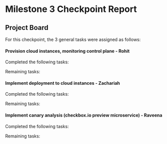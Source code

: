# Milestone 3 Checkpoint Report

## Project Board


For this checkpoint, the 3 general tasks were assigned as follows:

#### Provision cloud instances, monitoring control plane - Rohit

Completed the following tasks:


Remaining tasks:


#### Implement deployment to cloud instances - Zachariah

Completed the following tasks:


Remaining tasks:


#### Implement canary analysis (checkbox.io preview microservice) - Raveena

Completed the following tasks:


Remaining tasks:

